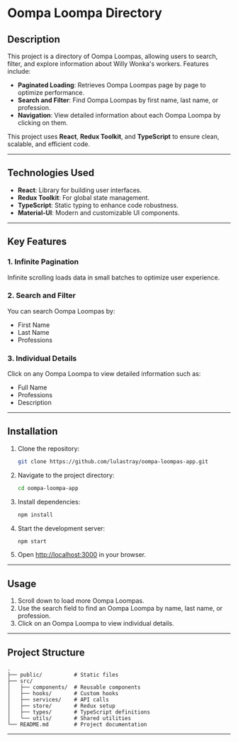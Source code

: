 # Oompa Loompa Directory


## Description
This project is a directory of Oompa Loompas, allowing users to search, filter, and explore information about Willy Wonka's workers. Features include:

- **Paginated Loading**: Retrieves Oompa Loompas page by page to optimize performance.
- **Search and Filter**: Find Oompa Loompas by first name, last name, or profession.
- **Navigation**: View detailed information about each Oompa Loompa by clicking on them.

This project uses **React**, **Redux Toolkit**, and **TypeScript** to ensure clean, scalable, and efficient code.

---

## Technologies Used

- **React**: Library for building user interfaces.
- **Redux Toolkit**: For global state management.
- **TypeScript**: Static typing to enhance code robustness.
- **Material-UI**: Modern and customizable UI components.

---

## Key Features

### 1. Infinite Pagination
Infinite scrolling loads data in small batches to optimize user experience.

### 2. Search and Filter
You can search Oompa Loompas by:
- First Name
- Last Name
- Professions

### 3. Individual Details
Click on any Oompa Loompa to view detailed information such as:
- Full Name
- Professions
- Description

---

## Installation

1. Clone the repository:
   ```bash
   git clone https://github.com/lulastray/oompa-loompas-app.git
   ```

2. Navigate to the project directory:
   ```bash
   cd oompa-loompa-app
   ```

3. Install dependencies:
   ```bash
   npm install
   ```

4. Start the development server:
   ```bash
   npm start
   ```

5. Open [http://localhost:3000](http://localhost:3000) in your browser.

---

## Usage

1. Scroll down to load more Oompa Loompas.
2. Use the search field to find an Oompa Loompa by name, last name, or profession.
3. Click on an Oompa Loompa to view individual details.

---

## Project Structure

```
.
├── public/          # Static files
├── src/
│   ├── components/  # Reusable components
│   ├── hooks/       # Custom hooks
│   ├── services/    # API calls
│   ├── store/       # Redux setup
│   ├── types/       # TypeScript definitions
│   └── utils/       # Shared utilities
└── README.md        # Project documentation
```

---


